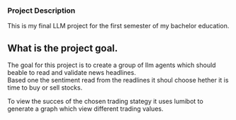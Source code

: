 ### Project Description
This is my final LLM project for the first semester of my bachelor education.

## What is the project goal.  
The goal for this project is to create a group of llm agents which should beable to read and validate news headlines.  
Based one the sentiment read from the readlines it shoul choose hether it is time to buy or sell stocks.  

To view the succes of the chosen trading stategy it uses lumibot to generate a graph which view different trading values.  
